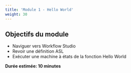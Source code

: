 ```yaml
---
title: 'Module 1 - Hello World'
weight: 30
---
```


## Objectifs du module

- Naviguer vers Workflow Studio
- Revoir une définition ASL
- Exécuter une machine à états de la fonction Hello World

**Durée estimée: 10 minutes**